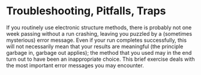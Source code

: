 # Troubleshooting, Pitfalls, Traps

If you routinely use electronic structure methods, there is probably not one week passing without a run crashing, leaving you puzzled by a (sometimes mysterious) error message. Even if your run completes successfully, this will not necessarily mean that your results are meaningful (the principle garbage in, garbage out applies); the method that you used may in the end turn out to have been an inappropriate choice. This brief exercise deals with the most important error messages you may encounter.